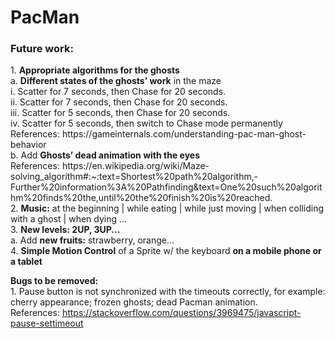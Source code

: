 # PacMan
 
<h3>Future work:</h3>
1. <b>Appropriate algorithms for the ghosts</b> </br>
  a. <b>Different states of the ghosts’ work</b> in the maze</br>
  i. Scatter for 7 seconds, then Chase for 20 seconds. </br>
  ii. Scatter for 7 seconds, then Chase for 20 seconds. </br>
  iii. Scatter for 5 seconds, then Chase for 20 seconds. </br>
  iv. Scatter for 5 seconds, then switch to Chase mode permanently</br> 
  References: https://gameinternals.com/understanding-pac-man-ghost-behavior</br>
   b. Add  <b>Ghosts’ dead animation with the eyes</b> </br>
	References: https://en.wikipedia.org/wiki/Maze-solving_algorithm#:~:text=Shortest%20path%20algorithm,-Further%20information%3A%20Pathfinding&text=One%20such%20algorithm%20finds%20the,until%20the%20finish%20is%20reached. </br>
2. <b>Music:</b>  at the beginning | while eating | while just moving | when colliding with a ghost | when dying … </br>
3. <b>New levels: 2UP, 3UP... </b> </br>
      a. Add <b>new fruits:</b> strawberry, orange… </br>
4. <b>Simple Motion Control</b> of a Sprite w/ the keyboard <b>on a mobile phone or a tablet</b> </br>

<b>Bugs to be removed:</b></br>
	1. Pause button is not synchronized with the timeouts correctly, 
for example: cherry appearance; frozen ghosts; dead Pacman animation. </br>
References: https://stackoverflow.com/questions/3969475/javascript-pause-settimeout


